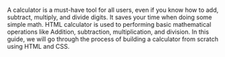 A calculator is a must-have tool for all users, even if you know how to add, subtract, multiply, and divide digits.
It saves your time when doing some simple math. 
HTML calculator is used to performing basic mathematical operations like Addition, subtraction, multiplication, and division. 
In this guide, we will go through the process of building a calculator from scratch using HTML and CSS.
